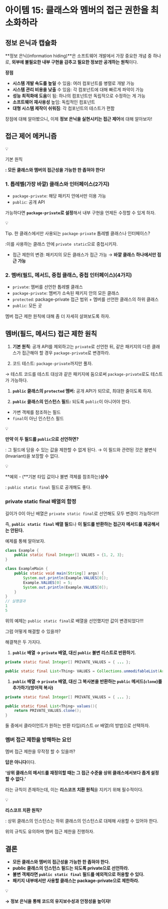 # 아이템 15: 클래스와 멤버의 접근 권한을 최소화하라

## 정보 은닉과 캡슐화

**정보 은닉(information hiding)**은 소프트웨어 개발에서 가장 중요한 개념 중 하나로, **외부에 불필요한 내부 구현을 감추고 필요한 정보만 공개하는 원칙**이다. 

**장점**

- **시스템 개발 속도를 높일** 수 있음: 여러 컴포넌트를 병렬로 개발 가능
- **시스템 관리 비용을 낮출** 수 있음: 각 컴포넌트에 대해 빠르게 파악이 가능
- **성능 최적화에 도움**이 됨: 하나의 컴포넌트만 독립적으로 수정하는 게 가능
- **소프트웨어 재사용성** 높임: 독립적인 컴포넌트
- **대형 시스템 제작이 쉬워짐**: 각 컴포넌트의 테스트가 편함

장점에 대해 알아봤으니, 이제 **정보 은닉을 실현시키는 접근 제어**에 대해 알아보자!

## 접근 제어 메커니즘

<aside>
💡

기본 원칙

**: 모든 클래스와 멤버의 접근성을 가능한 한 좁혀야 한다!**

</aside>

### 1. 톱레벨(가장 바깥) 클래스와 인터페이스(2가지)

- `package-private`: 해당 패키지 안에서만 이용 가능
- `public`: 공개 API

가능하다면 **`package-private`로 설정**해서 내부 구현을 언제든 수정할 수 있게 하자.

<aside>
💡

Tip. 한 클래스에서만 사용되는 `package-private` 톱레벨 클래스나 인터페이스?

:이를 사용하는 클래스 안에 `private static`으로 중첩시키자.

- 접근 제한의 변경: 패키지의 모든 클래스가 접근 가능 → **바깥 클래스 하나에서만 접근 가능**
</aside>

### 2. 멤버(필드, 메서드, 중첩 클래스, 중첩 인터페이스)(4가지)

- `private`: 멤버를 선언한 톱레벨 클래스
- `package-private`: 멤버가 소속된 패키지 안의 모든 클래스
- `protected`: package-private 접근 범위 + 멤버를 선언한 클래스의 하위 클래스
- `public`: 모든 곳

멤버 접근 제한 원칙에 대해 좀 더 자세히 살펴보도록 하자.

## 멤버(필드, 메서드) 접근 제한 원칙

1. **기본 원칙**: 공개 API를 제외하고는 `private`로 선언한 뒤, 같은 패키지의 다른 클래스가 접근해야 할 경우 `package-private`로 변경하라.

1. 코드 테스트: `package-private`까지만 풀자.

→ 테스트 코드를 테스트 대상과 같은 패키지에 둠으로써 `package-private`로도 테스트가 가능하다.

1. **`public` 클래스의 `protected` 멤버:** 공개 API가 되므로, 최대한 줄이도록 하자.

1. **`public` 클래스의 인스턴스 필드:** 되도록 `public`이 아니어야 한다.
- 가변 객체를 참조하는 필드
- `final`이 아닌 인스턴스 필드

<aside>
💡

**만약 이 두 필드를 `public`으로 선언하면?**

: 그 필드에 담을 수 있는 값을 제한할 수 없게 된다. → 이 필드와 관련된 것은 불변식(Invariant)을 보장할 수 없다.

</aside>

<aside>
💡

**예외 - (**기본 타입 값이나 불변 객체를 참조하는)**상수**

: `public static final` 필드로 공개해도 좋다.

</aside>

### private static final 배열의 함정

길이가 0이 아닌 배열은 `private static final`로 선언해도 모두 변경이 가능하다!!!

즉, **`public static final` 배열 필드**나 **이 필드를 반환하는 접근자 메서드를 제공해서는 안된다.**

예제를 통해 알아보자.

```java
class Example {
    public static final Integer[] VALUES = {1, 2, 3};
}

class ExampleMain {
    public static void main(String[] args) {
        System.out.println(Example.VALUES[0]);
        Example.VALUES[0] = 5;
        System.out.println(Example.VALUES[0]);
    }
}
// 실행결과
1
5
```

위의 예제는 `public static final`로 배열을 선언했지만 값이 변경되었다!!!

그럼 어떻게 해결할 수 있을까? 

해결책은 두 가지다.

1. **`public` 배열 → `private` 배열, 대신 `public` 불변 리스트로 반환하기.**

```java
private static final Integer[] PRIVATE_VALUES = { ... };

public static final List<Thing> VALUES = Collections.unmodifableList(Arrays.asList(PRIVATE_VALUES));
```

1. **`public` 배열 → `private` 배열, 대신 그 복사본을 반환하는 `public` 메서드(`clone`)를 추가하기(방어적 복사)**

```java
private static final Integer[] PRIVATE_VALUES = { ... };

public static final List<Thing> values(){
	return PRIVATE_VALUES.clone();
}
```

둘 중에서 클라이언트가 원하는 반환 타입(리스트 or 배열)의 방법으로 선택하자.

### 멤버 접근 제한을 방해하는 요인

멤버 접근 제한을 무작정 할 수 있을까? 

**답은 아니다**이다.

**‘상위 클래스의 메서드를 재정의할 때는 그 접근 수준을 상위 클래스에서보다 좁게 설정할 수 없다.’**

라는 규칙이 존재하는데, 이는 **리스코프 치환 원칙**을 지키기 위해 필수적이다.

<aside>
💡

**리스코프 치환 원칙?**

: 상위 클래스의 인스턴스는 하위 클래스의 인스턴스로 대체해 사용할 수 있어야 한다.

</aside>

위의 규칙도 유의하며 멤버 접근 제한을 진행하자.

## 결론

- **모든 클래스와 멤버의 접근성을 가능한 한 좁혀야 한다.**
- **public 클래스의 인스턴스 필드는 되도록 private으로 선언하라.**
- **불변 객체라면 `public static final` 필드를 예외적으로 허용할 수 있다.**
- **패키지 내부에서만 사용할 클래스는 package-private으로 제한하라.**

<aside>
💡

**→ 정보 은닉을 통해 코드의 유지보수성과 안정성을 높이자!**

</aside>